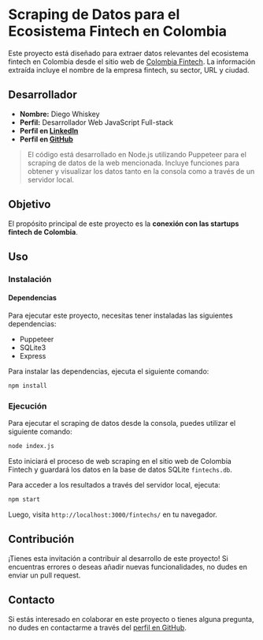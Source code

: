 # Scraping de Datos para el Ecosistema Fintech en Colombia

Este proyecto está diseñado para extraer datos relevantes del ecosistema fintech en Colombia desde el sitio web de [Colombia Fintech](https://colombiafintech.co/). La información extraída incluye el nombre de la empresa fintech, su sector, URL y ciudad.

## Desarrollador

- **Nombre:** Diego Whiskey
- **Perfil:** Desarrollador Web JavaScript Full-stack
- **Perfil en [LinkedIn](https://www.linkedin.com/in/diegowhiskey/)**
- **Perfil en [GitHub](https://github.com/decaldas/)**

> El código está desarrollado en Node.js utilizando Puppeteer para el scraping de datos de la web mencionada. Incluye funciones para obtener y visualizar los datos tanto en la consola como a través de un servidor local.

## Objetivo

El propósito principal de este proyecto es la **conexión con las startups fintech de Colombia**.

## Uso

### Instalación

#### Dependencias

Para ejecutar este proyecto, necesitas tener instaladas las siguientes dependencias:

- Puppeteer
- SQLite3
- Express

Para instalar las dependencias, ejecuta el siguiente comando:

```bash
npm install
```

### Ejecución

Para ejecutar el scraping de datos desde la consola, puedes utilizar el siguiente comando:

```bash
node index.js
```

Esto iniciará el proceso de web scraping en el sitio web de Colombia Fintech y guardará los datos en la base de datos SQLite `fintechs.db`.

Para acceder a los resultados a través del servidor local, ejecuta:

```bash
npm start
```

Luego, visita `http://localhost:3000/fintechs/` en tu navegador.

## Contribución

¡Tienes esta invitación a contribuir al desarrollo de este proyecto! Si encuentras errores o deseas añadir nuevas funcionalidades, no dudes en enviar un pull request.

## Contacto

Si estás interesado en colaborar en este proyecto o tienes alguna pregunta, no dudes en contactarme a través del [perfil en GitHub](https://github.com/deCaldas/).
